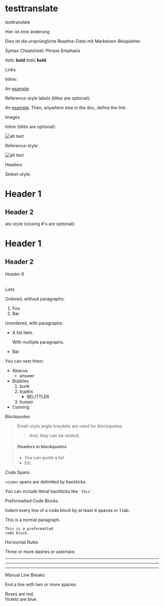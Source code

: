 # testtranslate
testtranslate

Hier ist eine änderung

Dies ist die ursprüngliche Readme-Datei mit Markdown-Beispieltex:


Syntax Cheatsheet:
Phrase Emphasis

*italic*   **bold**
_italic_   __bold__

Links

Inline:

An [example](http://url.com/ "Title")

Reference-style labels (titles are optional):

An [example][id]. Then, anywhere
else in the doc, define the link:

  [id]: http://example.com/  "Title"

Images

Inline (titles are optional):

![alt text](/path/img.jpg "Title")

Reference-style:

![alt text][id]

[id]: /url/to/img.jpg "Title"

Headers

Setext-style:

Header 1
========

Header 2
--------

atx-style (closing #'s are optional):

# Header 1 #

## Header 2 ##

###### Header 6

Lists

Ordered, without paragraphs:

1.  Foo
2.  Bar

Unordered, with paragraphs:

*   A list item.

    With multiple paragraphs.

*   Bar

You can nest them:

*   Abacus
    * answer
*   Bubbles
    1.  bunk
    2.  bupkis
        * BELITTLER
    3. burper
*   Cunning

Blockquotes

> Email-style angle brackets
> are used for blockquotes.

> > And, they can be nested.

> #### Headers in blockquotes
> 
> * You can quote a list.
> * Etc.

Code Spans

`<code>` spans are delimited
by backticks.

You can include literal backticks
like `` `this` ``.

Preformatted Code Blocks

Indent every line of a code block by at least 4 spaces or 1 tab.

This is a normal paragraph.

    This is a preformatted
    code block.

Horizontal Rules

Three or more dashes or asterisks:

---

* * *

- - - - 

Manual Line Breaks

End a line with two or more spaces:

Roses are red,   
Violets are blue.
